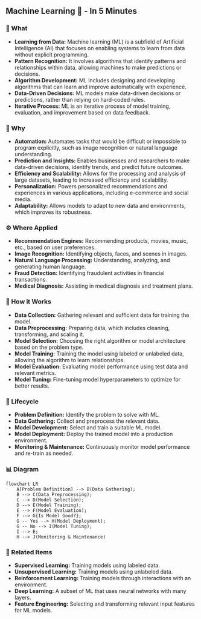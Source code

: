 ## Machine Learning 🤖 - In 5 Minutes

### 🤖 What
*   **Learning from Data:** Machine learning (ML) is a subfield of Artificial Intelligence (AI) that focuses on enabling systems to learn from data without explicit programming.
*   **Pattern Recognition:** It involves algorithms that identify patterns and relationships within data, allowing machines to make predictions or decisions.
*   **Algorithm Development:** ML includes designing and developing algorithms that can learn and improve automatically with experience.
*  **Data-Driven Decisions:** ML models make data-driven decisions or predictions, rather than relying on hard-coded rules.
*   **Iterative Process:** ML is an iterative process of model training, evaluation, and improvement based on data feedback.

### 🎯 Why
*   **Automation:** Automates tasks that would be difficult or impossible to program explicitly, such as image recognition or natural language understanding.
*   **Prediction and Insights:** Enables businesses and researchers to make data-driven decisions, identify trends, and predict future outcomes.
*   **Efficiency and Scalability:** Allows for the processing and analysis of large datasets, leading to increased efficiency and scalability.
*   **Personalization:** Powers personalized recommendations and experiences in various applications, including e-commerce and social media.
*   **Adaptability:** Allows models to adapt to new data and environments, which improves its robustness.

### ⚙️ Where Applied
*   **Recommendation Engines:** Recommending products, movies, music, etc., based on user preferences.
*   **Image Recognition:** Identifying objects, faces, and scenes in images.
*   **Natural Language Processing:** Understanding, analyzing, and generating human language.
*   **Fraud Detection:** Identifying fraudulent activities in financial transactions.
*   **Medical Diagnosis:** Assisting in medical diagnosis and treatment plans.

### 🧠 How it Works
*   **Data Collection:** Gathering relevant and sufficient data for training the model.
*  **Data Preprocessing:** Preparing data, which includes cleaning, transforming, and scaling it.
*   **Model Selection:** Choosing the right algorithm or model architecture based on the problem type.
*   **Model Training:** Training the model using labeled or unlabeled data, allowing the algorithm to learn relationships.
*   **Model Evaluation:** Evaluating model performance using test data and relevant metrics.
*  **Model Tuning:** Fine-tuning model hyperparameters to optimize for better results.

### 🔄 Lifecycle
*  **Problem Definition:** Identify the problem to solve with ML.
*  **Data Gathering:** Collect and preprocess the relevant data.
*  **Model Development:** Select and train a suitable ML model.
*  **Model Deployment:** Deploy the trained model into a production environment.
*   **Monitoring & Maintenance:** Continuously monitor model performance and re-train as needed.

### 📊 Diagram
```mermaid
flowchart LR
    A[Problem Definition] --> B(Data Gathering);
    B --> C(Data Preprocessing);
    C --> D(Model Selection);
    D --> E(Model Training);
    E --> F(Model Evaluation);
    F --> G{Is Model Good?};
    G -- Yes --> H(Model Deployment);
    G -- No --> I(Model Tuning);
    I --> E;
	H --> J(Monitoring & Maintenance)
```

### 🔗 Related Items
*   **Supervised Learning:** Training models using labeled data.
*   **Unsupervised Learning:** Training models using unlabeled data.
*   **Reinforcement Learning:** Training models through interactions with an environment.
*   **Deep Learning:** A subset of ML that uses neural networks with many layers.
*   **Feature Engineering:** Selecting and transforming relevant input features for ML models.
